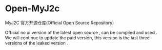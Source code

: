 # Open-MyJ2c
MyJ2C 官方开源仓库(Official Open Source Repository)

Official no ui version of the latest open source , can be compiled and used .
We will continue to update the paid version, this version is the last three versions of the leaked version .
